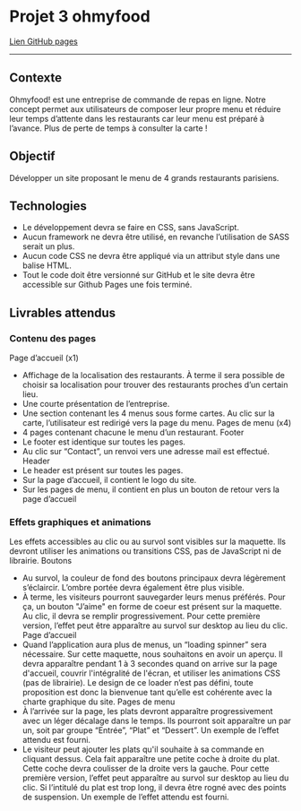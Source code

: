# Projet 3 ohmyfood
[Lien GitHub pages](https://fabien-t.github.io/Fabien_P3/public/)
***
## Contexte
Ohmyfood! est une entreprise de commande de repas en ligne. Notre concept permet aux
utilisateurs de composer leur propre menu et réduire leur temps d’attente dans les
restaurants car leur menu est préparé à l’avance. Plus de perte de temps à consulter la carte
!

## Objectif
Développer un site proposant le menu de 4 grands restaurants parisiens.

## Technologies
* Le développement devra se faire en CSS, sans JavaScript.
* Aucun framework ne devra être utilisé, en revanche l’utilisation de SASS serait un
plus.
* Aucun code CSS ne devra être appliqué via un attribut style dans une balise HTML.
* Tout le code doit être versionné sur GitHub et le site devra être accessible sur
Github Pages une fois terminé.

## Livrables attendus
### Contenu des pages
Page d’accueil (x1)
* Affichage de la localisation des restaurants. À terme il sera possible de choisir sa
localisation pour trouver des restaurants proches d’un certain lieu.
* Une courte présentation de l’entreprise.
* Une section contenant les 4 menus sous forme cartes. Au clic sur la carte,
l’utilisateur est redirigé vers la page du menu.
Pages de menu (x4)
* 4 pages contenant chacune le menu d’un restaurant.
Footer
* Le footer est identique sur toutes les pages.
* Au clic sur “Contact”, un renvoi vers une adresse mail est effectué.
Header
* Le header est présent sur toutes les pages.
* Sur la page d’accueil, il contient le logo du site.
* Sur les pages de menu, il contient en plus un bouton de retour vers la page d’accueil

### Effets graphiques et animations
Les effets accessibles au clic ou au survol sont visibles sur la maquette. Ils devront utiliser
les animations ou transitions CSS, pas de JavaScript ni de librairie.
Boutons
* Au survol, la couleur de fond des boutons principaux devra légèrement s’éclaircir.
L’ombre portée devra également être plus visible.
* À terme, les visiteurs pourront sauvegarder leurs menus préférés. Pour ça, un
bouton "J’aime" en forme de coeur est présent sur la maquette. Au clic, il devra se
remplir progressivement. Pour cette première version, l’effet peut être apparaître au
survol sur desktop au lieu du clic.
Page d’accueil
* Quand l’application aura plus de menus, un “loading spinner” sera nécessaire. Sur
cette maquette, nous souhaitons en avoir un aperçu. Il devra apparaître pendant 1 à
3 secondes quand on arrive sur la page d'accueil, couvrir l'intégralité de l'écran, et
utiliser les animations CSS (pas de librairie). Le design de ce loader n’est pas défini,
toute proposition est donc la bienvenue tant qu’elle est cohérente avec la charte
graphique du site.
Pages de menu
* À l’arrivée sur la page, les plats devront apparaître progressivement avec un léger
décalage dans le temps. Ils pourront soit apparaître un par un, soit par groupe
“Entrée”, “Plat” et “Dessert”. Un exemple de l’effet attendu est fourni.
* Le visiteur peut ajouter les plats qu'il souhaite à sa commande en cliquant dessus.
Cela fait apparaître une petite coche à droite du plat. Cette coche devra coulisser de
la droite vers la gauche. Pour cette première version, l’effet peut apparaître au survol
sur desktop au lieu du clic. Si l’intitulé du plat est trop long, il devra être rogné avec
des points de suspension. Un exemple de l’effet attendu est fourni.